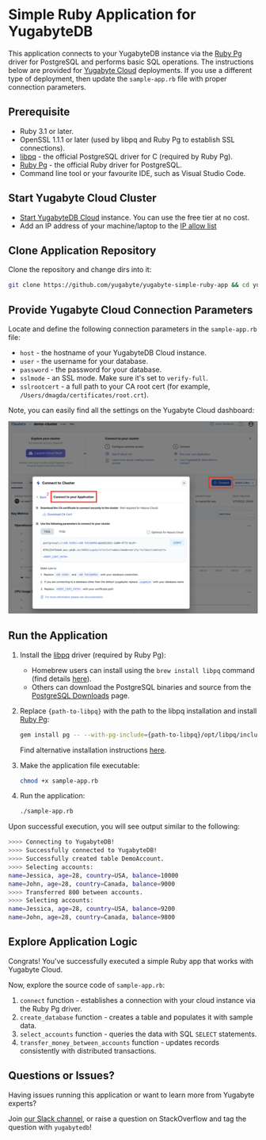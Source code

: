 # Simple Ruby Application for YugabyteDB

This application connects to your YugabyteDB instance via the 
[Ruby Pg](https://github.com/ged/ruby-pg) driver for PostgreSQL and performs basic SQL operations. The instructions below are provided for [Yugabyte Cloud](https://cloud.yugabyte.com/) deployments. 
If you use a different type of deployment, then update the `sample-app.rb` file with proper connection parameters.

## Prerequisite

* Ruby 3.1 or later.
* OpenSSL 1.1.1 or later (used by libpq and Ruby Pg to establish SSL connections).
* [libpq](https://docs.yugabyte.com/latest/reference/drivers/ysql-client-drivers/#libpq) - the official PostgreSQL driver for C (required by Ruby Pg).
* [Ruby Pg](https://github.com/ged/ruby-pg) - the official Ruby driver for PostgreSQL.
* Command line tool or your favourite IDE, such as Visual Studio Code.

## Start Yugabyte Cloud Cluster

* [Start YugabyteDB Cloud](https://docs.yugabyte.com/latest/yugabyte-cloud/cloud-quickstart/qs-add/) instance. You can use
the free tier at no cost.
* Add an IP address of your machine/laptop to the [IP allow list](https://docs.yugabyte.com/latest/yugabyte-cloud/cloud-secure-clusters/add-connections/#manage-ip-allow-lists)

## Clone Application Repository

Clone the repository and change dirs into it:

```bash
git clone https://github.com/yugabyte/yugabyte-simple-ruby-app && cd yugabyte-simple-ruby-app
```

## Provide Yugabyte Cloud Connection Parameters

Locate and define the following connection parameters in the `sample-app.rb` file:
* `host` - the hostname of your YugabyteDB Cloud instance.
* `user` - the username for your database.
* `password` - the password for your database.
* `sslmode`  - an SSL mode. Make sure it's set to `verify-full`.
* `sslrootcert` - a full path to your CA root cert (for example, `/Users/dmagda/certificates/root.crt`). 

Note, you can easily find all the settings on the Yugabyte Cloud dashboard:

![image](resources/cloud-app-settings.png)

## Run the Application
 
1. Install the [libpq](https://docs.yugabyte.com/latest/reference/drivers/ysql-client-drivers/#libpq) driver (required by Ruby Pg):
    * Homebrew users can install using the `brew install libpq` command (find details [here](https://formulae.brew.sh/formula/libpq)).
    * Others can download the PostgreSQL binaries and source from the [PostgreSQL Downloads](https://www.postgresql.org/download/) page.

2. Replace `{path-to-libpq}` with the path to the libpq installation and install [Ruby Pg](https://github.com/ged/ruby-pg):
    ```bash
    gem install pg -- --with-pg-include={path-to-libpq}/opt/libpq/include --with-pg-lib={path-to-libpq}/libpq/lib
    ```

    Find alternative installation instructions [here](https://github.com/ged/ruby-pg#label-How+To+Install).

4. Make the application file executable:
    ```bash
    chmod +x sample-app.rb
    ```

3. Run the application:
    ```bash
    ./sample-app.rb
    ```

Upon successful execution, you will see output similar to the following:

```bash
>>>> Connecting to YugabyteDB!
>>>> Successfully connected to YugabyteDB!
>>>> Successfully created table DemoAccount.
>>>> Selecting accounts:
name=Jessica, age=28, country=USA, balance=10000
name=John, age=28, country=Canada, balance=9000
>>>> Transferred 800 between accounts.
>>>> Selecting accounts:
name=Jessica, age=28, country=USA, balance=9200
name=John, age=28, country=Canada, balance=9800
```

## Explore Application Logic

Congrats! You've successfully executed a simple Ruby app that works with Yugabyte Cloud.

Now, explore the source code of `sample-app.rb`:
1. `connect` function - establishes a connection with your cloud instance via the Ruby Pg driver.
3. `create_database` function - creates a table and populates it with sample data.
4. `select_accounts` function - queries the data with SQL `SELECT` statements.
5. `transfer_money_between_accounts` function - updates records consistently with distributed transactions.

## Questions or Issues?

Having issues running this application or want to learn more from Yugabyte experts?

Join [our Slack channel](https://communityinviter.com/apps/yugabyte-db/register),
or raise a question on StackOverflow and tag the question with `yugabytedb`!